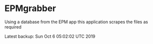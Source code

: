 # EPMgrabber
Using a database from the EPM app this application scrapes the files as required


Latest backup: Sun Oct 6 05:02:02 UTC 2019
